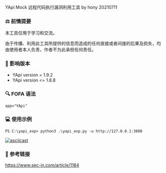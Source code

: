 YApi Mock 远程代码执行漏洞利用工具 by hony 20210711

### ⚖️ 前情提要

本工具仅用于学习和交流。

由于传播、利用此工具所提供的信息而造成的任何直接或者间接的后果及损失，均由使用者本人负责，作者不为此承担任何责任。

### 📃 影响版本

- YApi version = 1.9.2
- YApi version <= 1.8.8

### 🔍 FOFA 语法

```
app="YApi"
```

### 💻 使用示例

```
PS C:\yapi_exp> python3 .\yapi_exp.py -u http://127.0.0.1:3000
```

[![asciicast](https://asciinema.org/a/pfDJXLFMC0MRFJkbz49rDgQuX.svg)](https://asciinema.org/a/pfDJXLFMC0MRFJkbz49rDgQuX)

### 🔗 参考链接

https://www.sec-in.com/article/1184
